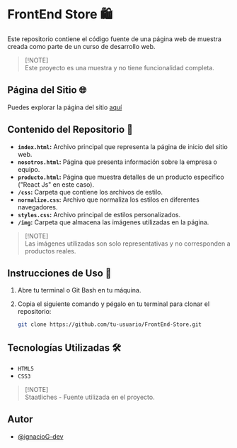 # FrontEnd Store 🛍

Este repositorio contiene el código fuente de una página web de muestra creada como parte de un curso de desarrollo web.

> [!NOTE]\
> Este proyecto es una muestra y no tiene funcionalidad completa.

## Página del Sitio 🌐

Puedes explorar la página del sitio [aquí](https://freelancer-gautoignacio.netlify.app/) 

## Contenido del Repositorio 📂

- **`index.html`:** Archivo principal que representa la página de inicio del sitio web.
- **`nosotros.html`:** Página que presenta información sobre la empresa o equipo.
- **`producto.html`:** Página que muestra detalles de un producto específico ("React Js" en este caso).
- **`/css`:** Carpeta que contiene los archivos de estilo.
- **`normalize.css`:** Archivo que normaliza los estilos en diferentes navegadores.
- **`styles.css`:** Archivo principal de estilos personalizados.
- **`/img`:** Carpeta que almacena las imágenes utilizadas en la página.

> [!NOTE]\
> Las imágenes utilizadas son solo representativas y no corresponden a productos reales.

##  Instrucciones de Uso 🚀

1. Abre tu terminal o Git Bash en tu máquina.

2. Copia el siguiente comando y pégalo en tu terminal para clonar el repositorio:

   ```bash
   git clone https://github.com/tu-usuario/FrontEnd-Store.git

## Tecnologías Utilizadas 🛠️

- `HTML5`
- `CSS3`

> [!NOTE]\
> Staatliches - Fuente utilizada en el proyecto.

## Autor

- [@ignacioG-dev](https://github.com/ignacioG-dev)

